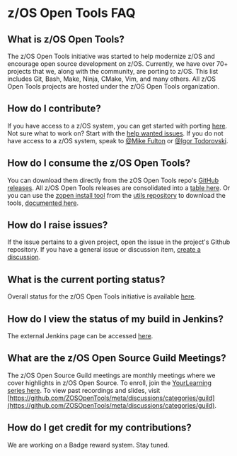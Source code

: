 # z/OS Open Tools FAQ

## What is z/OS Open Tools?
The z/OS Open Tools initiative was started to help modernize z/OS and encourage open source development on z/OS. Currently, we have over 70+ projects that we, along with the community, are porting to z/OS. This list includes Git, Bash, Make, Ninja, CMake, Vim, and many others. All z/OS Open Tools projects are hosted under the z/OS Open Tools organization.

## How do I contribute?
If you have access to a z/OS system, you can get started with porting [here](https://zosopentools.github.io/meta/contributing/). Not sure what to work on? Start with the [help wanted issues](https://github.com/ZOSOpenTools/meta/labels/help%20wanted). If you do not have access to a z/OS system, speak to [@Mike Fulton](https://github.com/MikeFultonDev) or [@Igor Todorovski](https://github.com/IgorTodorovskiIBM).

## How do I consume the z/OS Open Tools?
You can download them directly from the zOS Open Tools repo's [GitHub releases](https://github.com/ZOSOpenTools/meta/releases). All z/OS Open Tools releases are consolidated into a [table here](https://zosopentools.github.io/meta/releases/). Or you can use the [zopen install tool](https://github.com/ZOSOpenTools/utils/tree/main/zopen) from the [utils repository](https://github.com/ZOSOpenTools/utils) to download the tools, [documented here](https://zosopentools.github.io/meta/zopen/).

## How do I raise issues?
If the issue pertains to a given project, open the issue in the project's Github repository. If you have a general issue or discussion item, [create a discussion](https://github.com/ZOSOpenTools/meta/discussions).

## What is the current porting status?
Overall status for the z/OS Open Tools initiative is available [here](https://zosopentools.github.io/meta/status/).

## How do I view the status of my build in Jenkins?
The external Jenkins page can be accessed [here](https://128.168.139.253:8443/).

## What are the z/OS Open Source Guild Meetings?
The z/OS Open Source Guild meetings are monthly meetings where we cover highlights in z/OS Open Source. To enroll, join the [YourLearning series here](https://github.com/ZOSOpenTools/meta/discussions/categories/guild). To view past recordings and slides, visit [https://github.com/ZOSOpenTools/meta/discussions/categories/guild](https://github.com/ZOSOpenTools/meta/discussions/categories/guild).

## How do I get credit for my contributions?
We are working on a Badge reward system. Stay tuned.
